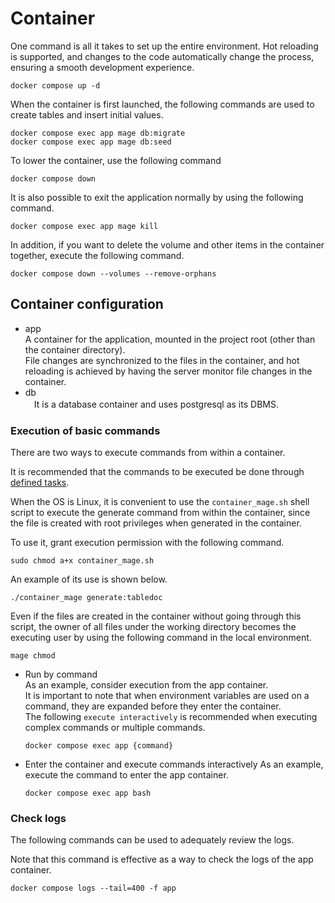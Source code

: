 # Container

One command is all it takes to set up the entire environment.
Hot reloading is supported, and changes to the code automatically change the process, ensuring a smooth development experience.

```shell
docker compose up -d
```

When the container is first launched, the following commands are used to create tables and insert initial values.

```shell
docker compose exec app mage db:migrate
docker compose exec app mage db:seed
```

To lower the container, use the following command

```shell
docker compose down
```

It is also possible to exit the application normally by using the following command.

```shell
docker compose exec app mage kill
```

In addition, if you want to delete the volume and other items in the container together, execute the following command.

```shell
docker compose down --volumes --remove-orphans
```

## Container configuration
- app<br>
  A container for the application, mounted in the project root (other than the container directory).<br>
  File changes are synchronized to the files in the container, and hot reloading is achieved by having the server monitor file changes in the container.
- db<br>
　It is a database container and uses postgresql as its DBMS.

### Execution of basic commands

There are two ways to execute commands from within a container.

It is recommended that the commands to be executed be done through [defined tasks](../contents/task.md).

When the OS is Linux, it is convenient to use the `container_mage.sh` shell script to execute the generate command from within the container,
 since the file is created with root privileges when generated in the container.

To use it, grant execution permission with the following command.

```shell
sudo chmod a+x container_mage.sh
```

An example of its use is shown below.

```shell
./container_mage generate:tabledoc
```

Even if the files are created in the container without going through this script, the owner of all files under the working directory becomes the executing user by using the following command in the local environment.

```shell
mage chmod
```

- Run by command<br>
  As an example, consider execution from the app container.<br>
  It is important to note that when environment variables are used on a command, they are expanded before they enter the container.<br>
  The following `execute interactively` is recommended when executing complex commands or multiple commands.

  ```shell
  docker compose exec app {command}
  ```
- Enter the container and execute commands interactively
  As an example, execute the command to enter the app container.

  ```shell
  docker compose exec app bash
  ```

### Check logs

The following commands can be used to adequately review the logs.

Note that this command is effective as a way to check the logs of the app container.

```shell
docker compose logs --tail=400 -f app
```
